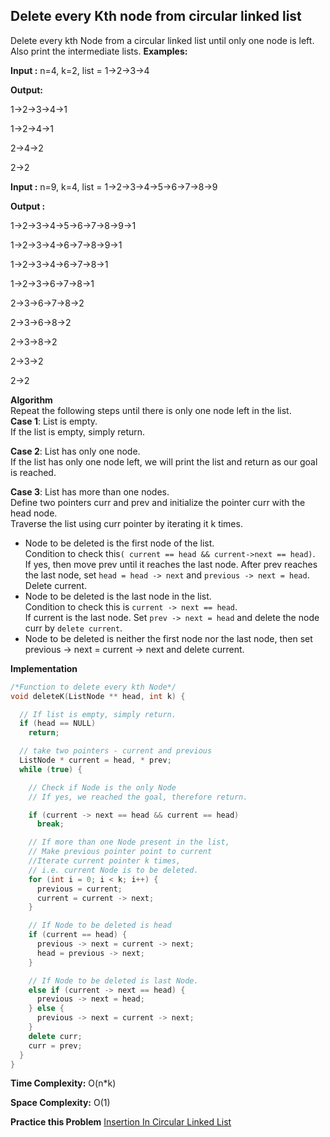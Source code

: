 ## Delete every Kth node from circular linked list
Delete every kth Node from a circular linked list until only one node is left. Also print the intermediate lists.
**Examples:**

**Input :** n=4, k=2, list = 1->2->3->4

**Output:**

1->2->3->4->1

1->2->4->1

2->4->2

2->2

**Input :** n=9, k=4, list = 1->2->3->4->5->6->7->8->9

**Output :**

1->2->3->4->5->6->7->8->9->1

1->2->3->4->6->7->8->9->1

1->2->3->4->6->7->8->1

1->2->3->6->7->8->1

2->3->6->7->8->2

2->3->6->8->2

2->3->8->2

2->3->2

2->2

**Algorithm**  
Repeat the following steps until there is only one node left in the list.  
**Case 1**: List is empty.  
If the list is empty, simply return.

**Case 2**: List has only one node.  
If the list has only one node left, we will print the list and return as our goal is reached.

**Case 3**: List has more than one nodes.  
Define two pointers curr and prev and initialize the pointer curr with the head node.  
Traverse the list using curr pointer by iterating it k times.

-   Node to be deleted is the first node of the list.  
    Condition to check this`( current == head && current->next == head)`.  
    If yes, then move prev until it reaches the last node. After prev reaches the last node, set `head = head -> next` and `previous -> next = head`. Delete current.
-   Node to be deleted is the last node in the list.  
    Condition to check this is `current -> next == head`.  
    If current is the last node. Set `prev -> next = head` and delete the node curr by `delete current`.
-   Node to be deleted is neither the first node nor the last node, then set previous -> next = current -> next and delete current.

**Implementation**
```c++
/*Function to delete every kth Node*/
void deleteK(ListNode ** head, int k) {

  // If list is empty, simply return. 
  if (head == NULL)
    return;

  // take two pointers - current and previous 
  ListNode * current = head, * prev;
  while (true) {

    // Check if Node is the only Node
    // If yes, we reached the goal, therefore return.

    if (current -> next == head && current == head)
      break;

    // If more than one Node present in the list, 
    // Make previous pointer point to current
    //Iterate current pointer k times, 
    // i.e. current Node is to be deleted. 
    for (int i = 0; i < k; i++) {
      previous = current;
      current = current -> next;
    }

    // If Node to be deleted is head 
    if (current == head) {
      previous -> next = current -> next;
      head = previous -> next;
    }

    // If Node to be deleted is last Node. 
    else if (current -> next == head) {
      previous -> next = head;
    } else {
      previous -> next = current -> next;
    }
    delete curr;
    curr = prev;
  }
}
```

**Time Complexity:** O(n*k)

**Space Complexity:**  O(1)

**Practice this Problem** [Insertion In Circular Linked List](https://leetcode.com/problems/insert-into-a-sorted-circular-linked-list/)
